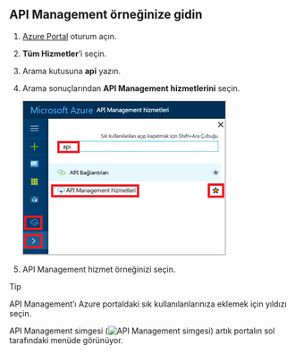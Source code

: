 ## <a name="go-to-your-api-management-instance"></a>API Management örneğinize gidin

1. [Azure Portal](https://portal.azure.com) oturum açın. 
2. **Tüm Hizmetler**’i seçin.  
3. Arama kutusuna **api** yazın.
4. Arama sonuçlarından **API Management hizmetlerini** seçin.

    ![Arama sonuçlarından API Management hizmetlerini seçin](./media/api-management-navigate-to-instance/navigate-to-api-management-services.png)

5. API Management hizmet örneğinizi seçin.

> [!TIP]
> API Management’ı Azure portaldaki sık kullanılanlarınıza eklemek için yıldızı seçin.
>
> API Management simgesi (![API Management simgesi](./media/api-management-navigate-to-instance/apim-icon.png)) artık portalın sol tarafındaki menüde görünüyor.
 


